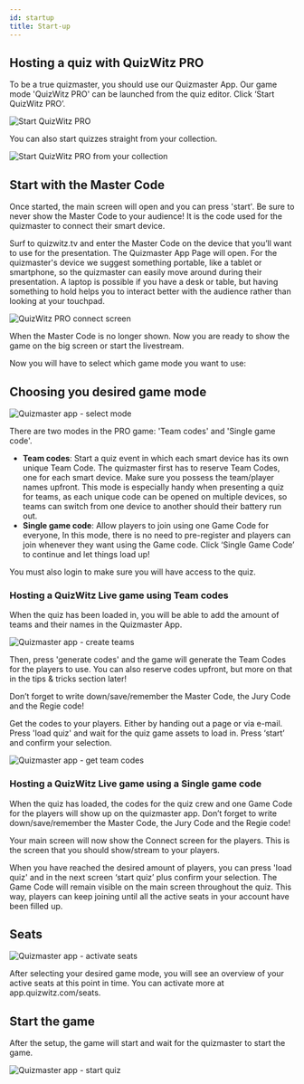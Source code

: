 ```yaml
---
id: startup
title: Start-up
---
```


## Hosting a quiz with QuizWitz PRO

To be a true quizmaster, you should use our Quizmaster App. Our game mode 'QuizWitz PRO' can be launched from
the quiz editor. Click ‘Start QuizWitz PRO’.

![Start QuizWitz PRO](../../assets/images/start-quizwitz-pro.png)

You can also start quizzes straight from your collection.

![Start QuizWitz PRO from your collection](../../assets/images/start-quizwitz-live.png)

## Start with the Master Code

Once started, the main screen will open and you can press 'start'. Be sure to never show the Master Code
to your audience! It is the code used for the quizmaster to connect their smart device.

Surf to quizwitz.tv and enter the Master Code on the device that you’ll want to use for the presentation.
The Quizmaster App Page will open. For the quizmaster's device we suggest something portable, like a tablet or
smartphone, so the quizmaster can easily move around during their presentation. A laptop is possible if you have a desk
or table, but having something to hold helps you to interact better with the audience rather than looking at your touchpad.

![QuizWitz PRO connect screen](../../assets/images/quizwitz-pro-connect-token.png)

When the Master Code is no longer shown. Now you are ready to show the game on the big screen or start the livestream.

Now you will have to select which game mode you want to use:

## Choosing you desired game mode

![Quizmaster app - select mode](../../assets/images/quizmaster-app-select-mode.png)

There are two modes in the PRO game: 'Team codes' and 'Single game code'.

 * **Team codes**: Start a quiz event in which each smart device has its own unique Team Code. The quizmaster first
   has to reserve Team Codes, one for each smart device. Make sure you possess the team/player names upfront. This mode
   is especially handy when presenting a quiz for teams, as each unique code can be opened on multiple devices, so teams
   can switch from one device to another should their battery run out.
 * **Single game code**: Allow players to join using one Game Code for everyone, In this mode, there is no need
   to pre-register and players can join whenever they want using the Game code. Click ‘Single Game Code’
   to continue and let things load up!

You must also login to make sure you will have access to the quiz.

### Hosting a QuizWitz Live game using Team codes
When the quiz has been loaded in, you will be able to add the amount of teams and their names in the Quizmaster App.

![Quizmaster app - create teams](../../assets/images/quizmaster-app-create-teams.png)

Then, press 'generate codes' and the game will generate the Team Codes for the players to use.
You can also reserve codes upfront, but more on that in the tips & tricks section later!

Don’t forget to write down/save/remember the Master Code, the Jury Code and the Regie code!

Get the codes to your players. Either by handing out a page or via e-mail. Press 'load quiz' and wait for the quiz
game assets to load in. Press ‘start’ and confirm your selection.

![Quizmaster app - get team codes](../../assets/images/quizmaster-app-create-teams2.png)

### Hosting a QuizWitz Live game using a Single game code
When the quiz has loaded, the codes for the quiz crew and one Game Code for the players will show up on the quizmaster app.
Don’t forget to write down/save/remember the Master Code, the Jury Code and the Regie code!

Your main screen will now show the Connect screen for the players.
This is the screen that you should show/stream to your players.

When you have reached the desired amount of players, you can press 'load quiz' and in the next screen ‘start quiz’
plus confirm your selection. The Game Code will remain visible on the main screen throughout the quiz.
This way, players can keep joining until all the active seats in your account have been filled up.

## Seats

![Quizmaster app - activate seats](../../assets/images/quizmaster-app-seats.png)

After selecting your desired game mode, you will see an overview of your active seats at this point in time.
You can activate more at app.quizwitz.com/seats.

## Start the game

After the setup, the game will start and wait for the quizmaster to start the game.

![Quizmaster app - start quiz](../../assets/images/quizmaster-app-start-quiz.png)

